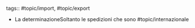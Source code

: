 tags:: #topic/import, #topic/export

- La determinazioneSoltanto le spedizioni che sono #topic/internazionale